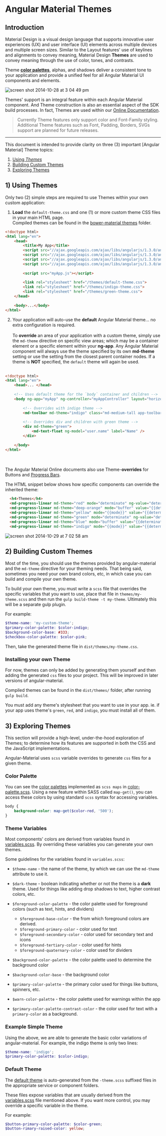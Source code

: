 # Angular Material Themes

## Introduction

Material Design is a visual design language that supports innovative user experiences (UX) and user interface (UI) elements across multiple devices and multiple screen sizes. Similar to the Layout features' use of keylines and alignments to convey meaning, Material Design **Themes** are used to convey meaning through the use of color, tones, and contrasts.

Theme [**color palettes**](http://www.google.com/design/spec/style/color.html#color-ui-color-palette), alphas, and shadows deliver a consistent tone to your application and provide a unified feel for all Angular Material UI components and elements.

![screen shot 2014-10-28 at 3 04 49 pm](https://cloud.githubusercontent.com/assets/210413/4816236/bf7783dc-5edd-11e4-88ef-1f8b6e87e1d7.png)

Themes' support is an integral feature within each Angular Material component. And Theme construction is also an essential aspect of the SDK build processes. In fact, Themes are used within our [Online Documentation](http://material.angularjs.org).

> Currently Theme features only support color and Font-Family styling. Additional Theme features such as Font, Padding, Borders, SVGs support are planned for future releases.

- - -


This document is intended to provide clarity on three (3) important [Angular Material] Theme topics:

1. [Using *Themes*](#ut)
2. [Building Custom Themes](#ct)
3. [Exploring Themes](#tuth)


## 1) <a name="ut"></a> Using Themes

Only two (2) simple steps are required to use Themes within your own custom application:

1. **Load** the `default-theme.css` and one (1) or more custom theme CSS files in your main HTML page.
<br/>Compiled themes can be found in the [bower-material themes](https://github.com/angular/bower-material/themese) folder. 
```html
<!doctype html>
<html lang="en">
    <head>
        <title>My App</title>
        <script src="//ajax.googleapis.com/ajax/libs/angularjs/1.3.0/angular.js"></script>
        <script src="//ajax.googleapis.com/ajax/libs/angularjs/1.3.0/angular-animate.min.js"></script>
        <script src="//ajax.googleapis.com/ajax/libs/angularjs/1.3.0/angular-route.min.js"></script>
        <script src="//ajax.googleapis.com/ajax/libs/angularjs/1.3.0/angular-aria.min.js"></script>
    
        <script src="myApp.js"></script>
        
        <link rel="stylesheet" href="/themes/default-theme.css">
        <link rel="stylesheet" href="/themes/indigo-theme.css">
        <link rel="stylesheet" href="/themes/green-theme.css">
    </head>
    
    <body>...</body>
</html>
```

2. Your application will auto-use the **default** Angular Material theme... no extra configuration is required.
<br/><br/>To **override** an area of your application with a custom theme, simply use the `md-theme` directive on specific view areas; which may be a container element or a specific element within your **ng-app**. Any Angular Material component will always use the theme specified by its own **md-theme** setting or use the setting from the closest parent container nodes. If a theme is **NOT** specified, the `default` theme will again be used.
<br/><br/>
```html
<!doctype html>
<html lang="en">
	<head>... </head>
	
	<!-- Uses default theme for the `body` container and children -->
    <body ng-app="myApp" ng-controller="myAppController" layout="horizontal">
        
		<!-- Overrides with indigo theme -->
        <md-toolbar md-theme="indigo" class="md-medium-tall app-toolbar">
            
		<!-- Overrides div and children with green theme -->
        <div md-theme="green">
            <md-text-float ng-model="user.name" label="Name" />
        </div>
    
    </body>
</html>
```

<br/><br/>
The Angular Material Online documents also use Theme-**overrides** for Buttons and [Progress Bars](http://localhost:8200/index.html#/demo/material.components.progressLinear).

The HTML snippet below shows how specific components can override the inherited theme:
```html
  <h4>Themes</h4>
  <md-progress-linear md-theme="red" mode="determinate" ng-value="determinateValue" ></md-progress-linear>
  <md-progress-linear md-theme="deep-orange" mode="buffer" value="{{determinateValue}}" secondaryValue="{{determinateValue2}}"></md-progress-linear>
  <md-progress-linear md-theme="yellow" mode="{{mode}}" value="{{determinateValue}}"></md-progress-linear>
  <md-progress-linear md-theme="green" mode="determinate" ng-value="determinateValue" ></md-progress-linear>
  <md-progress-linear md-theme="blue" mode="buffer" value="{{determinateValue}}" secondaryValue="{{determinateValue2}}"></md-progress-linear>
  <md-progress-linear md-theme="indigo" mode="{{mode}}" value="{{determinateValue}}"></md-progress-linear>
```

![screen shot 2014-10-29 at 7 02 58 am](https://cloud.githubusercontent.com/assets/210413/4825301/a45d735a-5f63-11e4-8597-60386f35fc68.png)




## 2) <a name="ct"></a> Building Custom Themes

Most of the time, you should use the themes provided by angular-material and the `md-theme` directive for your theming needs. That being said, sometimes you need your own brand colors, etc, in which case you can build and compile your own theme.

To build your own theme, you must write a `scss` file that overrides the specific variables that you want to use, place that file in `themes/my-theme.scss` and then run the `gulp build-theme -t my-theme`. Ultimately this will be a separate gulp plugin.

For example:

```scss
$theme-name: 'my-custom-theme';
$primary-color-palette: $color-indigo;
$background-color-base: #333;
$checkbox-color-palette: $color-pink;
```

Then, take the generated theme file in `dist/themes/my-theme.css`.


### Installing your own Theme

For now, themes can only be added by generating them yourself and then adding the generated `css` files to your project. This will be improved in later versions of angular-material.

Compiled themes can be found in the `dist/themes/` folder, after running `gulp build`.

You must add any theme's stylesheet that you want to use in your app. ie. if your app uses theme's `green`, `red`, and `indigo`, you must install all of them.



## 3) <a name="tuth"></a>Exploring Themes

This section will provide a high-level, under-the-hood exploration of Themes; to determine how its features are supported in both the CSS and the JavaScript implementations.

Angular-Material uses `scss` variable overrides to generate `css` files for a given theme. 


### Color Palette



You can see the [color palettes](http://www.google.com/design/spec/style/color.html#color-ui-color-palette) implemented as `scss maps` in [color-palette.scss](https://github.com/angular/material/blob/master/src/core/style/color-palette.scss). Using a new feature within SASS called `map-get()`, you can access these colors by using standard `scss` syntax for accessing variables.

```scss
body {
	background-color: map-get($color-red, '500');
}
``` 

### Theme Variables

Most components' colors are derived from variables found in [variables.scss](https://github.com/angular/material/blob/master/src/core/style/variables.scss). By overriding these variables you can generate your own themes.

Some guidelines for the variables found in `variables.scss`:

- `$theme-name` - the name of the theme, by which we can use the `md-theme` attribute to use it.
- `$dark-theme` - boolean indicating whether or not the theme is a **dark** theme. Used for things like adding drop shadows to text, higher contrast colors, etc.

- `$foreground-color-palette` - the color palette used for foreground colors (such as text, hints, and dividers)

    - `$foreground-base-color` - the from which foreground colors are derived.
    - `$foreground-primary-color` - color used for text
    - `$foreground-secondary-color` - color used for secondary text and icons
    - `$foreground-tertiary-color` - color used for hints
    - `$foreground-quaternary-color` - color used for dividers
    

- `$background-color-palette` - the color palette used to determine the background color

- `$background-color-base` - the background color

- `$primary-color-palette` - the primary color used for things like buttons, spinners, etc.
- `$warn-color-palette` - the color palette used for warnings within the app
- `$primary-color-palette-contrast-color` - the color used for text with a `primary-color` as a background.


### Example Simple Theme

Using the above, we are able to generate the basic color variations of angular-material. For example, the indigo theme is only two lines:

```scss
$theme-name: 'indigo';
$primary-color-palette: $color-indigo;
```


### Default Theme

The [default theme](https://github.com/angular/material/blob/master/themes/default-theme.scss) is auto-generated from the `-theme.scss` suffixed files in the appropriate service or component folders.

These files expose variables that are usually derived from the [variables.scss](https://github.com/angular/material/blob/master/src/core/style/variables.scss) file mentioned above. If you want more control, you may override a specific variable in the theme.

For example:

```scss
$button-primary-color-palette: $color-green;
$button-rimary-raised-color: yellow;
```

